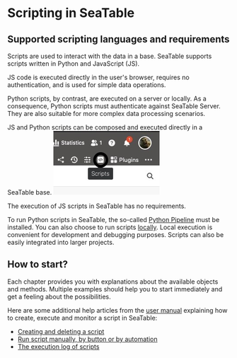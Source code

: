 # Scripting in SeaTable

## Supported scripting languages and requirements

Scripts are used to interact with the data in a base. SeaTable supports scripts written in Python and JavaScript (JS).

JS code is executed directly in the user's browser, requires no authentication, and is used for simple data operations.

Python scripts, by contrast, are executed on a server or locally. As a consequence, Python scripts must authenticate against SeaTable Server. They are also suitable for more complex data processing scenarios.

JS and Python scripts can be composed and executed directly in a SeaTable base. 
![Screenshot of script icon in SeaTable](/media/Anlegen-eines-Skriptes.jpg)

The execution of JS scripts in SeaTable has no requirements. 

To run Python scripts in SeaTable, the so-called [Python Pipeline](https://admin.seatable.com/installation/components/python-pipeline/) must be installed. You can also choose to run scripts [locally](https://developer.seatable.com/scripts/python/common_questions/#how-to-make-the-script-support-both-local-and-cloud-run). Local execution is convenient for development and debugging purposes. Scripts can also be easily integrated into larger projects.

## How to start?

Each chapter provides you with explanations about the available objects and methods. Multiple examples should help you to start immediately and get a feeling about the possibilities.

Here are some additional help articles from the [user manual](https://help.seatable.com) explaining how to create, execute and monitor a script in SeaTable:

- [Creating and deleting a script](https://seatable.io/docs/javascript-python/anlegen-und-loeschen-eines-skriptes/?lang=auto)
- [Run script manually, by button or by automation](https://seatable.io/en/docs/javascript-python/skript-manuell-per-schaltflaeche-oder-automation-ausfuehren/?lang=auto)
- [The execution log of scripts](https://seatable.io/en/docs/javascript-python/das-ausfuehrungslog-von-skripten/?lang=auto)

